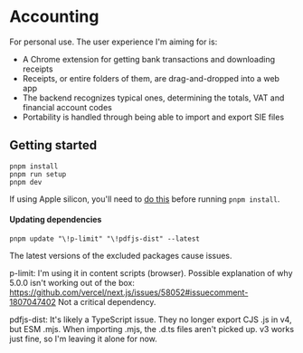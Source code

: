 # Accounting

For personal use. The user experience I'm aiming for is:

- A Chrome extension for getting bank transactions and downloading receipts
- Receipts, or entire folders of them, are drag-and-dropped into a web app
- The backend recognizes typical ones, determining the totals, VAT and financial account codes
- Portability is handled through being able to import and export SIE files

## Getting started

```
pnpm install
pnpm run setup
pnpm dev
```

If using Apple silicon, you'll need to [do this](https://github.com/Automattic/node-canvas/issues/2036#issuecomment-1627742027)
before running `pnpm install`.

#### Updating dependencies

```
pnpm update "\!p-limit" "\!pdfjs-dist" --latest
```

The latest versions of the excluded packages cause issues.

p-limit: I'm using it in content scripts (browser). Possible explanation of
why 5.0.0 isn't working out of the box: https://github.com/vercel/next.js/issues/58052#issuecomment-1807047402
Not a critical dependency.

pdfjs-dist: It's likely a TypeScript issue. They no longer export CJS .js in v4,
but ESM .mjs. When importing .mjs, the .d.ts files aren't picked up. v3 works
just fine, so I'm leaving it alone for now.
